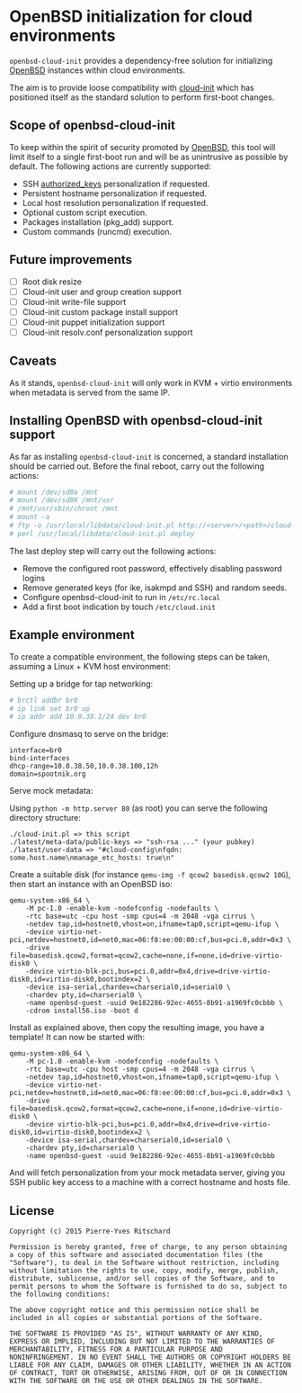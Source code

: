 OpenBSD initialization for cloud environments
=============================================

`openbsd-cloud-init` provides a dependency-free solution
for initializing [OpenBSD](http://www.openbsd.org) instances within cloud environments.

The aim is to provide loose compatibility with
[cloud-init](https://cloudinit.readthedocs.org/en/latest/) which has
positioned itself as the standard solution to perform first-boot
changes.

## Scope of openbsd-cloud-init

To keep within the spirit of security promoted by [OpenBSD](http://www.openbsd.org),
this tool will limit itself to a single first-boot run and will be as unintrusive
as possible by default. The following actions are currently supported:

- SSH [authorized_keys](http://www.openbsd.org/cgi-bin/man.cgi/OpenBSD-current/man8/sshd.8?query=sshd&sec=8) personalization if requested.
- Persistent hostname personalization if requested.
- Local host resolution personalization if requested.
- Optional custom script execution.
- Packages installation (pkg_add) support.
- Custom commands (runcmd) execution.

## Future improvements

- [ ] Root disk resize
- [ ] Cloud-init user and group creation support
- [ ] Cloud-init write-file support
- [ ] Cloud-init custom package install support
- [ ] Cloud-init puppet initialization support
- [ ] Cloud-init resolv.conf personalization support

## Caveats

As it stands, `openbsd-cloud-init` will only work in KVM + virtio environments when metadata is
served from the same IP.

## Installing OpenBSD with openbsd-cloud-init support

As far as installing `openbsd-cloud-init` is concerned, a standard installation should
be carried out. Before the final reboot, carry out the following actions:

```bash
# mount /dev/sd0a /mnt
# mount /dev/sd0X /mnt/usr
# /mnt/usr/sbin/chroot /mnt
# mount -a
# ftp -o /usr/local/libdata/cloud-init.pl http://<server>/<path>/cloud-init.pl
# perl /usr/local/libdata/cloud-init.pl deploy
```

The last deploy step will carry out the following actions:

- Remove the configured root password, effectively disabling password logins
- Remove generated keys (for ike, isakmpd and SSH) and random seeds.
- Configure openbsd-cloud-init to run in `/etc/rc.local`
- Add a first boot indication by touch `/etc/cloud.init`

## Example environment

To create a compatible environment, the following steps can be taken,
assuming a Linux + KVM host environment:

Setting up a bridge for tap networking:

```bash
# brctl addbr br0
# ip link set br0 up
# ip addr add 10.0.38.1/24 dev br0
```

Configure dnsmasq to serve on the bridge:

```
interface=br0
bind-interfaces
dhcp-range=10.0.38.50,10.0.38.100,12h
domain=spootnik.org
```

Serve mock metadata:

Using `python -m http.server 80` (as root) you can serve the following
directory structure:

```
./cloud-init.pl => this script
./latest/meta-data/public-keys => "ssh-rsa ..." (your pubkey)
./latest/user-data => "#cloud-config\nfqdn: some.host.name\nmanage_etc_hosts: true\n"
```

Create a suitable disk (for instance `qemu-img -f qcow2 basedisk.qcow2 10G`), then
start an instance with an OpenBSD iso:



```
qemu-system-x86_64 \
    -M pc-1.0 -enable-kvm -nodefconfig -nodefaults \
    -rtc base=utc -cpu host -smp cpus=4 -m 2048 -vga cirrus \
    -netdev tap,id=hostnet0,vhost=on,ifname=tap0,script=qemu-ifup \
    -device virtio-net-pci,netdev=hostnet0,id=net0,mac=06:f8:ee:00:00:cf,bus=pci.0,addr=0x3 \
    -drive file=basedisk.qcow2,format=qcow2,cache=none,if=none,id=drive-virtio-disk0 \
    -device virtio-blk-pci,bus=pci.0,addr=0x4,drive=drive-virtio-disk0,id=virtio-disk0,bootindex=2 \
    -device isa-serial,chardev=charserial0,id=serial0 \
    -chardev pty,id=charserial0 \
    -name openbsd-guest -uuid 9e182286-92ec-4655-8b91-a1969fc0cbbb \
    -cdrom install56.iso -boot d
```

Install as explained above, then copy the resulting image, you have a template!
It can now be started with:

```
qemu-system-x86_64 \
    -M pc-1.0 -enable-kvm -nodefconfig -nodefaults \
    -rtc base=utc -cpu host -smp cpus=4 -m 2048 -vga cirrus \
    -netdev tap,id=hostnet0,vhost=on,ifname=tap0,script=qemu-ifup \
    -device virtio-net-pci,netdev=hostnet0,id=net0,mac=06:f8:ee:00:00:cf,bus=pci.0,addr=0x3 \
    -drive file=basedisk.qcow2,format=qcow2,cache=none,if=none,id=drive-virtio-disk0 \
    -device virtio-blk-pci,bus=pci.0,addr=0x4,drive=drive-virtio-disk0,id=virtio-disk0,bootindex=2 \
    -device isa-serial,chardev=charserial0,id=serial0 \
    -chardev pty,id=charserial0 \
    -name openbsd-guest -uuid 9e182286-92ec-4655-8b91-a1969fc0cbbb
```

And will fetch personalization from your mock metadata server, giving you
SSH public key access to a machine with a correct hostname and hosts file.

## License

```
Copyright (c) 2015 Pierre-Yves Ritschard

Permission is hereby granted, free of charge, to any person obtaining
a copy of this software and associated documentation files (the
"Software"), to deal in the Software without restriction, including
without limitation the rights to use, copy, modify, merge, publish,
distribute, sublicense, and/or sell copies of the Software, and to
permit persons to whom the Software is furnished to do so, subject to
the following conditions:

The above copyright notice and this permission notice shall be
included in all copies or substantial portions of the Software.

THE SOFTWARE IS PROVIDED "AS IS", WITHOUT WARRANTY OF ANY KIND,
EXPRESS OR IMPLIED, INCLUDING BUT NOT LIMITED TO THE WARRANTIES OF
MERCHANTABILITY, FITNESS FOR A PARTICULAR PURPOSE AND
NONINFRINGEMENT. IN NO EVENT SHALL THE AUTHORS OR COPYRIGHT HOLDERS BE
LIABLE FOR ANY CLAIM, DAMAGES OR OTHER LIABILITY, WHETHER IN AN ACTION
OF CONTRACT, TORT OR OTHERWISE, ARISING FROM, OUT OF OR IN CONNECTION
WITH THE SOFTWARE OR THE USE OR OTHER DEALINGS IN THE SOFTWARE.
```
